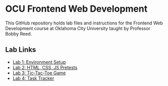 # OCU Frontend Web Development
This GitHub repository holds lab files and instructions for the Frontend Web Development course at Oklahoma City University taught by Professor Bobby Reed. 
## Lab Links
- [Lab 1: Environment Setup](https://github.com/bobbyreed/OCUFrontendWebDev/blob/82e446f5280c5f83552e8a3a69d1d87821f4698b/lab%20files/instructions/Lab%201_%20Local%20Environment%20Setup.pdf)
- [Lab 2: HTML, CSS, JS Pretests](https://github.com/bobbyreed/OCUFrontendWebDev/blob/82e446f5280c5f83552e8a3a69d1d87821f4698b/lab%20files/instructions/Lab%202_%20HTML%2C%20CSS%2C%20JS%20Pretests.pdf)
- [Lab 3: Tic-Tac-Toe Game](https://github.com/bobbyreed/OCUFrontendWebDev/blob/82e446f5280c5f83552e8a3a69d1d87821f4698b/lab%20files/instructions/Lab%203_%20Tic-Tac%20Toe%20Game.pdf)
- [Lab 4: Task Tracker](https://github.com/bobbyreed/OCUFrontendWebDev/wiki/Lab-4:-Task-Tracker)
